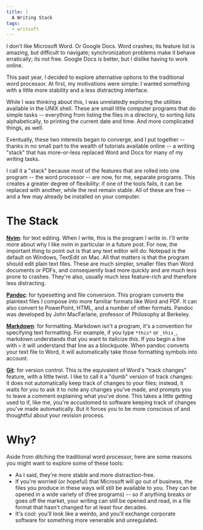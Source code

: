 ```yaml
---
title: |
  A Writing Stack
tags:
  - writsoft
---
```


I don't like Microsoft Word. Or Google Docs. Word crashes; its
feature list is amazing, but difficult to navigate;
synchronization problems make it behave erratically; its not
free. Google Docs is better, but I dislike having to work online.

This past year, I decided to explore alternative options to the
traditional word processor. At first, my motivations were simple:
I wanted something with a little more stability and a less
distracting interface.

While I was thinking about this, I was unrelatedly exploring the
utilities available in the UNIX shell. These are small little
computer programs that do simple tasks -- everything from listing
the files in a directory, to sorting lists alphabetically, to
printing the current date and time. And more complicated things,
as well.

Eventually, these two interests began to converge, and I put
together -- thanks in no small part to the wealth of tutorials
available online -- a writing "stack" that has more-or-less
replaced Word and Docs for many of my writing tasks.

I call it a "stack" because most of the features that are rolled
into one program -- the word processor -- are now, for me,
separate programs. This creates a greater degree of flexibility:
if one of the tools fails, it can be replaced with another, while
the rest remain stable. All of these are free -- and a few may
already be installed on your computer.

# The Stack

**[Nvim]**: for text editing. When I write, this is the program I
write in. I'll write more about why I like nvim in particular in
a future post. For now, the important thing to point out is that
any text editor will do: Notepad is the default on Windows,
TextEdit on Mac. All that matters is that the program should edit
plain text files. These are much simpler, smaller files than Word
documents or PDFs, and consequently load more quickly and are
much less prone to crashes. They're also, usually much
less feature-rich and therefore less distracting.

**[Pandoc]**: for typesetting and file conversion. This program
converts the plaintext files I compose into more familiar formats
like Word and PDF. It can also convert to PowerPoint, HTML, and a
number of other formats. Pandoc was developed by John MacFarlane,
professor of Philosophy at Berkeley.

**[Markdown]**: for formatting. Markdown isn't a program, it's a
convention for specifying text formatting. For example, if you
type `*this*` or `_this_`, markdown understands that you want to
italicize *this*. If you begin a line with `>` it will understand
that line as a blockquote. When pandoc converts your text file to
Word, it will automatically take those formatting symbols into
account.

**[Git]**: for version control. This is the equivalent of Word's
"track changes" feature, with a little twist. I like to call it a
"dumb" version of track changes: it does not automatically keep
track of changes to your files; instead, it waits for you to ask
it to note any changes you've made, and prompts you to leave a
comment explaining what you've done. This takes a little getting
used to if, like me, you're accustomed to software keeping track
of changes you've made automatically. But it forces you to be
more conscious of and thoughtful about your revision process.

# Why?

Aside from ditching the traditional word processor, here are some
reasons you might want to explore some of these tools:

-   As I said, they're more stable and more distraction-free.
-   If you're worried (or hopeful) that Microsoft will go out of
    business, the files you produce in these ways will still be
    available to you. They can be opened in a wide variety of
    (free programs) -- so if anything breaks or goes off the
    market, your writing can still be opened and read, in a file
    format that hasn't changed for at least four decades.
-   It's cool: you'll look like a weirdo, and you'll exchange
    corporate software for something more venerable and
    unregulated.

[Nvim]:      https://neovim.io/
[Pandoc]:    https://pandoc.org/
[Markdown]:  https://en.wikipedia.org/wiki/Markdown
[Git]:       https://git-scm.com/
